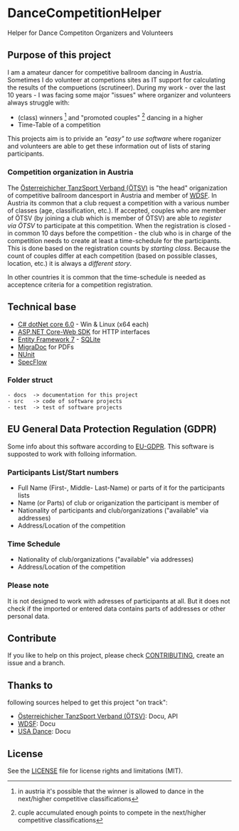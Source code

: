 # DanceCompetitionHelper

Helper for Dance Competiton Organizers and Volunteers

## Purpose of this project

I am a amateur dancer for competitive ballroom dancing in Austria.
Sometimes I do volunteer at competions sites as IT support
for calculating the results of the compuetions (scrutineer).
During my work - over the last 10 years - I was facing
some major "issues" where organizer and volunteers always struggle
with: 

* (class) winners [^1]</sup> and "promoted couples" [^2] dancing in a higher 
* Time-Table of a competition

This projects aim is to privide an *"easy" to use software* where
roganizer and volunteers are able to get these information out
of lists of staring participants.

[^1]: in austria it's possible that the winner is allowed to dance
  in the next/higher competitive classifications
[^2]: cuple accumulated enough points to compete in the next/higher 
  competitive classifications

### Competition organization in Austria

The [Österreichicher TanzSport Verband (ÖTSV)](https://www.tanzsportverband.at/) 
is "the head" origanization of competitive ballroom dancesport in Austria and
member of [WDSF](https://www.worlddancesport.org/). In Austria its common 
that a club request
a competition with a various number of classes (age, classification, etc.).
If accepted, couples who are member of ÖTSV (by joining a club which is 
member of ÖTSV) are able to *register via ÖTSV* to participate at this 
competition. When the registration is closed - in common 10 days before
the competition - the club who is in charge of the competition needs 
to create at least a time-schedule for the participants. This is done 
based on the registration counts by *starting class*. Because the count 
of couples differ at each competition (based on possible classes, 
location, etc.) it is always a *different story*.

In other countries it is common that the time-schedule is needed as acceptence criteria
for a competition registration. 


## Technical base

- [C# dotNet core 6.0](https://dotnet.microsoft.com/en-us/) - Win & Linux (x64 each)
- [ASP.NET Core-Web SDK](https://learn.microsoft.com/de-de/aspnet/core/razor-pages/web-sdk?view=aspnetcore-7.0) for HTTP interfaces
- [Entity Framework 7](https://learn.microsoft.com/en-us/ef/core/) - [SQLite](https://www.nuget.org/packages/Microsoft.EntityFrameworkCore.Sqlite)
- [MigraDoc](http://www.pdfsharp.net/migradocoverview.ashx?AspxAutoDetectCookieSupport=1) for PDFs
- [NUnit](https://www.nuget.org/packages/NUnit)
- [SpecFlow](https://www.nuget.org/packages/SpecFlow/)

### Folder struct

    - docs  -> documentation for this project
    - src   -> code of software projects
    - test  -> test of software projects

## EU General Data Protection Regulation (GDPR)

Some info about this software according to [EU-GDPR](https://eur-lex.europa.eu/legal-content/EN/ALL/?uri=celex%3A32016R0679).
This software is supposted to work with folloing information.

### Participants List/Start numbers

* Full Name (First-, Middle- Last-Name) or parts of it for the participants lists
* Name (or Parts) of club or origanization the participant is member of
* Nationality of participants and club/organizations ("available" via addresses)
* Address/Location of the competition

### Time Schedule

* Nationality of club/organizations ("available" via addresses)
* Address/Location of the competition

### Please note

It is not designed to work with adresses of participants at all. But it does not check
if the imported or entered data contains parts of addresses or other personal data.

## Contribute

If you like to help on this project, please check 
[CONTRIBUTING](CONTRIBUTING.md), create an issue and a branch.

## Thanks to

following sources helped to get this project "on track":

- [Österreichicher TanzSport Verband (ÖTSV)](https://www.tanzsportverband.at/): Docu, API
- [WDSF](https://www.worlddancesport.org/): Docu
- [USA Dance](https://usadance.org/): Docu

## License

See the [LICENSE](LICENSE.md) file for license rights and limitations (MIT).
